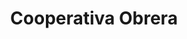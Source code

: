 ---
title: "Cooperativa Obrera"
url: /comodoro-rivadavia/cooperativa-obrera-3/
shop: supermercado
---